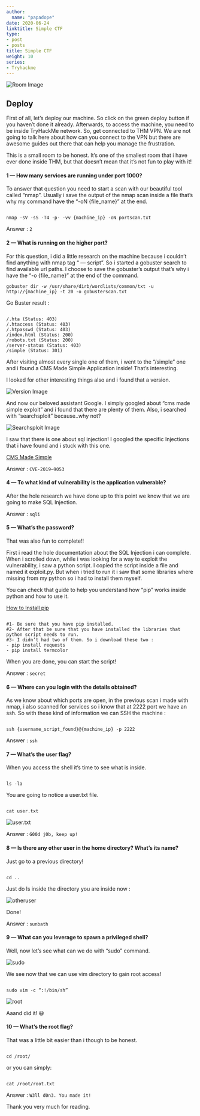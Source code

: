 ```yaml
---
author:
  name: "papadope"
date: 2020-06-24
linktitle: Simple CTF
type:
- post
- posts
title: Simple CTF
weight: 10
series:
- Tryhackme
---
```


![Room Image](/simplectf/simplectf.png)

## Deploy

First of all, let’s deploy our machine. So click on the green deploy button if you haven’t done it already. Afterwards, to access the machine, you need to be inside TryHackMe network. So, get connected to THM VPN. We are not going to talk here about how can you connect to the VPN but there are awesome guides out there that can help you manage the frustration.

This is a small room to be honest. It’s one of the smallest room that i have ever done inside THM, but that doesn’t mean that it’s not fun to play with it!

#### 1 — How many services are running under port 1000?

To answer that question you need to start a scan with our beautiful tool called “nmap”. Usually i save the output of the nmap scan inside a file that’s why my command have the “-oN {file_name}” at the end.

```

nmap -sV -sS -T4 -p- -vv {machine_ip} -oN portscan.txt

```

Answer : ``2``

#### 2 — What is running on the higher port?

For this question, i did a little research on the machine because i couldn’t find anything with nmap tag “ — script”. So i started a gobuster search to find available url paths. I choose to save the gobuster’s output that’s why i have the “-o {file_name}” at the end of the command.

```gobuster dir -w /usr/share/dirb/wordlists/common/txt -u http://{machine_ip} -t 20 -o gobusterscan.txt```

Go Buster result :

```

/.hta (Status: 403)
/.htaccess (Status: 403)
/.htpasswd (Status: 403)
/index.html (Status: 200)
/robots.txt (Status: 200)
/server-status (Status: 403)
/simple (Status: 301)

```

After visiting almost every single one of them, i went to the “/simple” one and i found a CMS Made Simple Application inside!
That’s interesting.

I looked for other interesting things also and i found that a version.

![Version Image](/simplectf/version.png)

And now our beloved assistant Google. I simply googled about “cms made simple exploit” and i found that there are plenty of them.
Also, i searched with “searchsploit” because..why not?

![Searchsploit Image](/simplectf/searchsploit.png)

I saw that there is one about sql injection!
I googled the specific Injections that i have found and i stuck with this one.

[CMS Made Simple](https://www.exploit-db.com/exploits/46635)

Answer : ```CVE-2019–9053```

#### 4 — To what kind of vulnerability is the application vulnerable?

After the hole research we have done up to this point we know that we are going to make SQL Injection.

Answer : ```sqli```

#### 5 — What’s the password?

That was also fun to complete!!

First i read the hole documentation about the SQL Injection i can complete. When i scrolled down, while i was looking for a way to exploit the vulnerability, i saw a python script. I copied the script inside a file and named it exploit.py. But when i tried to run it i saw that some libraries where missing from my python so i had to install them myself.

You can check that guide to help you understand how “pip” works inside python and how to use it.

[How to Install pip](https://www.poftut.com/how-to-install-pip-in-debian-ubuntu-kali/)

```

#1- Be sure that you have pip installed.
#2- After that be sure that you have installed the libraries that python script needs to run.
#3- I didn’t had two of them. So i download these two :
- pip install requests
- pip install termcolor

```

When you are done, you can start the script!

Answer : ```secret```

#### 6 — Where can you login with the details obtained?

As we know about which ports are open, in the previous scan i made with nmap, i also scanned for services so i know that at 2222 port we have an ssh. So with these kind of information we can SSH the machine :

```

ssh {username_script_found}@{machine_ip} -p 2222

```

Answer : ```ssh```

#### 7 — What’s the user flag?

When you access the shell it’s time to see what is inside.

```

ls -la

```

You are going to notice a user.txt file.

```

cat user.txt

```

![user.txt](/simplectf/usertxt.png)

Answer : ```G00d j0b, keep up!```

#### 8 — Is there any other user in the home directory? What’s its name?

Just go to a previous directory!

```

cd ..

```

Just do ls inside the directory you are inside now :

![otheruser](/simplectf/searchingroot.png)

Done!

Answer : ```sunbath```

#### 9 — What can you leverage to spawn a privileged shell?

Well, now let’s see what can we do with “sudo” command.

![sudo](/simplectf/sudo.png)

We see now that we can use vim directory to gain root access!

```

sudo vim -c “:!/bin/sh”

```

![root](/simplectf/root.png)

Aaand did it! 😃

#### 10 — What’s the root flag?

That was a little bit easier than i though to be honest.

```

cd /root/

```

or you can simply:

```

cat /root/root.txt

```

Answer : ```W3ll d0n3. You made it!```

Thank you very much for reading.


